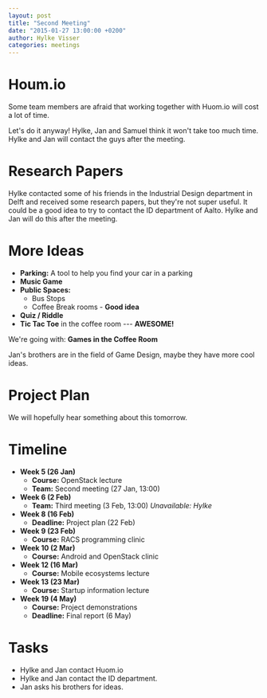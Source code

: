 ```yaml
---
layout: post
title: "Second Meeting"
date: "2015-01-27 13:00:00 +0200"
author: Hylke Visser
categories: meetings
---
```


# Houm.io

Some team members are afraid that working together with Huom.io will cost a lot of time.

Let's do it anyway! Hylke, Jan and Samuel think it won't take too much time. Hylke and Jan will contact the guys after the meeting.

# Research Papers

Hylke contacted some of his friends in the Industrial Design department in Delft and received some research papers, but they're not super useful. It could be a good idea to try to contact the ID department of Aalto. Hylke and Jan will do this after the meeting.

# More Ideas

* **Parking:** A tool to help you find your car in a parking
* **Music Game**
* **Public Spaces:**
  * Bus Stops
  * Coffee Break rooms - **Good idea**
* **Quiz / Riddle**
* **Tic Tac Toe** in the coffee room --- **AWESOME!**

We're going with: **Games in the Coffee Room**

Jan's brothers are in the field of Game Design, maybe they have more cool ideas.

# Project Plan

We will hopefully hear something about this tomorrow.

# Timeline

* **Week 5 (26 Jan)**
  * **Course:** OpenStack lecture
  * **Team:** Second meeting (27 Jan, 13:00)
* **Week 6 (2 Feb)**
  * **Team:** Third meeting (3 Feb, 13:00) *Unavailable: Hylke*
* **Week 8 (16 Feb)**
  * **Deadline:** Project plan (22 Feb)
* **Week 9 (23 Feb)**
  * **Course:** RACS programming clinic
* **Week 10 (2 Mar)**
  * **Course:** Android and OpenStack clinic
* **Week 12 (16 Mar)**
  * **Course:** Mobile ecosystems lecture
* **Week 13 (23 Mar)**
  * **Course:** Startup information lecture
* **Week 19 (4 May)**
  * **Course:** Project demonstrations
  * **Deadline:** Final report (6 May)

# Tasks

* Hylke and Jan contact Huom.io
* Hylke and Jan contact the ID department.
* Jan asks his brothers for ideas.

